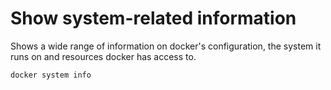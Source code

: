# Show system-related information
Shows a wide range of information on docker's
configuration, the system it runs on and resources
docker has access to.

``` sh
docker system info
```


